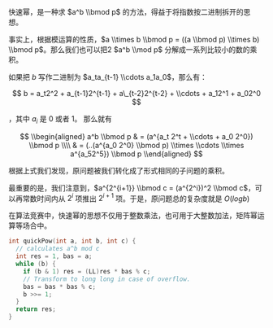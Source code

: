 快速幂，是一种求 $a^b \\bmod p$ 的方法，得益于将指数按二进制拆开的思想。

事实上，根据模运算的性质，$a \\times b \\bmod p = ((a \\bmod p) \\times b) \\bmod p$。那么我们也可以把2 $a^b \\mod p$ 分解成一系列比较小的数的乘积。

如果把 $b$ 写作二进制为 $a_ta_{t-1} \\cdots a_1a_0$，那么有：

$$
b = a_t2^2 + a_{t-1}2^{t-1} + a\_{t-2}2^{t-2} + \\cdots + a_12^1 + a_02^0
$$

，其中 $a_i$ 是 0 或者 1。
那么就有

$$
\\begin{aligned}
a^b \\bmod p & = (a^{a_t 2^t + \\cdots + a_0 2^0}) \\bmod p \\\\
& = (..(a^{a_0 2^0} \\bmod p) \\times \\cdots \\times a^{a_52^5}) \\bmod p
\\end{aligned}
$$

根据上式我们发现，原问题被我们转化成了形式相同的子问题的乘积。

最重要的是，我们注意到，$a^{2^{i+1}} \\bmod c = (a^{2^i})^2 \\bmod c$，可以再常数时间内从 $2^i$ 项推出 $2^{i+1}$ 项。于是，原问题总的复杂度就是 $O(logb)$

在算法竞赛中，快速幂的思想不仅用于整数乘法，也可用于大整数加法，矩阵幂运算等场合中。

```c++
int quickPow(int a, int b, int c) {
  // calculates a^b mod c
  int res = 1, bas = a;
  while (b) {
    if (b & 1) res = (LL)res * bas % c;
    // Transform to long long in case of overflow.
    bas = bas * bas % c;
    b >>= 1;
  }
  return res;
}
```
